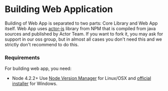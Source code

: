 # Building Web Application

Building of Web App is separated to two parts: Core Library and Web App itself. Web App uses [actor-js](https://www.npmjs.com/package/actor-js) library from NPM that is compiled from java sources and published by Actor Team. If you want to fork it, you may ask for support in our oss group, but in almost all cases you don't need this and we strictly don't recommend to do this.

### Requirements

For building web app, you need:
* Node 4.2.2+ Use [Node Version Manager](https://github.com/creationix/nvm) for Linux/OSX and [official installer](https://nodejs.org/) for Windows.
